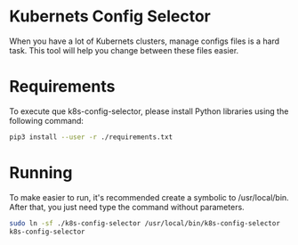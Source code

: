 # Kubernets Config Selector

When you have a lot of Kubernets clusters, manage configs files is a hard task. This tool will help you change between these files easier.

# Requirements

To execute que k8s-config-selector, please install Python libraries using the following command:

```bash
pip3 install --user -r ./requirements.txt
```

# Running

To make easier to run, it's recommended create a symbolic to /usr/local/bin. After that, you just need type the command without parameters.

```bash
sudo ln -sf ./k8s-config-selector /usr/local/bin/k8s-config-selector
k8s-config-selector
```